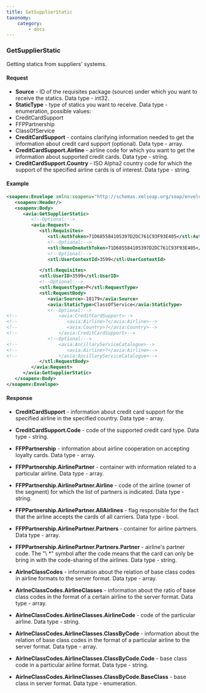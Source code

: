 ```yaml
---
title: GetSupplierStatic
taxonomy:
    category:
        - docs
---
```


### GetSupplierStatic

Getting statics from suppliers' systems.

#### Request

-  **Source** - ID of the requisites package (source) under which you want to receive the statics. Data type - int32.
-  **StaticType** - type of statics you want to receive. Data type - enumeration, possible values:
 - CreditCardSupport
 - FFPPartnership
 - ClassOfService
-  **CreditCardSupport** - contains clarifying information needed to get the information about credit card support (optional). Data type - array.
-  **CreditCardSupport.Airline** - airline code for which you want to get the information about supported credit cards. Data type - string.
-  **CreditCardSupport.Country** - ISO Alpha2 country code for which the support of the specified airline cards is of interest. Data type - string.

#### Example
```xml
<soapenv:Envelope xmlns:soapenv="http://schemas.xmlsoap.org/soap/envelope/" xmlns:avia="http://nemo-ibe.com/Avia" xmlns:stl="http://nemo-ibe.com/STL">
   <soapenv:Header/>
   <soapenv:Body>
      <avia:GetSupplierStatic>
         <!--Optional:-->
         <avia:Request>
            <stl:Requisites>
               <stl:AuthToken>71D685584105397D2DC761C93F93E405</stl:AuthToken>
               <!--Optional:-->
               <stl:NemoOneAuthToken>71D685584105397D2DC761C93F93E405</stl:NemoOneAuthToken>
               <!--Optional:-->
               <stl:UserContextId>3599</stl:UserContextId>

            </stl:Requisites>
            <stl:UserID>3599</stl:UserID>
            <!--Optional:-->
            <stl:RequestType>P</stl:RequestType>
            <stl:RequestBody>
               <avia:Source>-10179</avia:Source>
               <avia:StaticType>ClassOfService</avia:StaticType>
               <!--Optional:-->
<!--               <avia:CreditCardSupport>-->
<!--                  <avia:Airline>?</avia:Airline>-->
<!--                  <avia:Country>?</avia:Country>-->
<!--               </avia:CreditCardSupport>-->
               <!--Optional:-->
<!--               <avia:AncillaryServiceCatalogue>-->
<!--                  <avia:Airline>?</avia:Airline>-->
<!--               </avia:AncillaryServiceCatalogue>-->
            </stl:RequestBody>
         </avia:Request>
      </avia:GetSupplierStatic>
   </soapenv:Body>
</soapenv:Envelope>
```

#### Response
-  **CreditCardSupport** - information about credit card support for the specified airline in the specified country. Data type - array.
-  **CreditCardSupport.Code** - code of the supported credit card type. Data type - string.
-  **FFPPartnership** - information about airline cooperation on accepting loyalty cards. Data type - array.
-  **FFPPartnership.AirlinePartner** - container with information related to a particular airline. Data type - array.
-  **FFPPartnership.AirlinePartner.Airline** - code of the airline (owner of the segment) for which the list of partners is indicated. Data type - string.
- **FFPPartnership.AirlinePartner.AllAirlines** - flag responsible for the fact that the airline accepts the cards of all carriers. Data type - bool.
- **FFPPartnership.AirlinePartner.Partners** - container for airline partners. Data type - array.
- **FFPPartnership.AirlinePartner.Partners.Partner** - airline's partner code. The "\ *" symbol after the code means that the card can only be bring in with the code-sharing of the airlines. Data type - string.

-  **AirlneClassCodes** - information about the relation of base class codes in airline formats to the server format. Data type - array.
-  **AirlneClassCodes.AirlineClasses** - information about the ratio of base class codes in the format of a certain airline to the server format. Data type - array.
-  **AirlneClassCodes.AirlineClasses.AirlineCode** - code of the particular airline. Data type - string.
-  **AirlneClassCodes.AirlineClasses.ClassByCode** - information about the relation of base class codes in the format of a particular airline to the server format. Data type - array.
-  **AirlneClassCodes.AirlineClasses.ClassByCode.Code** - base class code in a particular airline format. Data type - string.
-  **AirlneClassCodes.AirlineClasses.ClassByCode.BaseClass** - base class in server format. Data type - enumeration.